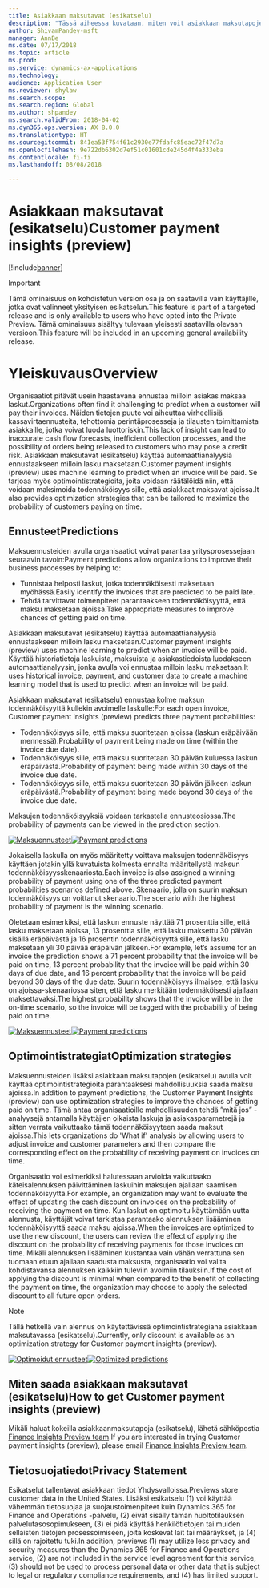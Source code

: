 ```yaml
---
title: Asiakkaan maksutavat (esikatselu)
description: "Tässä aiheessa kuvataan, miten voit asiakkaan maksutapojen avulla arvioida, milloin lasku maksetaan ja auttaa organisaatioita luomaan optimointistrategioita, jotka parantavat maksujen ajallaan maksamisen todennäköisyyttä."
author: ShivamPandey-msft
manager: AnnBe
ms.date: 07/17/2018
ms.topic: article
ms.prod: 
ms.service: dynamics-ax-applications
ms.technology: 
audience: Application User
ms.reviewer: shylaw
ms.search.scope: 
ms.search.region: Global
ms.author: shpandey
ms.search.validFrom: 2018-04-02
ms.dyn365.ops.version: AX 8.0.0
ms.translationtype: HT
ms.sourcegitcommit: 841ea53f754f61c2930e77fdafc85eac72f47d7a
ms.openlocfilehash: 9e722db6302d7ef51c01601cde245d4f4a333eba
ms.contentlocale: fi-fi
ms.lasthandoff: 08/08/2018

---
```


# <a name="customer-payment-insights-preview"></a><span data-ttu-id="362f7-103">Asiakkaan maksutavat (esikatselu)</span><span class="sxs-lookup"><span data-stu-id="362f7-103">Customer payment insights (preview)</span></span>

[!include[banner](../includes/banner.md)]

> [!IMPORTANT]
> <span data-ttu-id="362f7-104">Tämä ominaisuus on kohdistetun version osa ja on saatavilla vain käyttäjille, jotka ovat valinneet yksityisen esikatselun.</span><span class="sxs-lookup"><span data-stu-id="362f7-104">This feature is part of a targeted release and is only available to users who have opted into the Private Preview.</span></span> <span data-ttu-id="362f7-105">Tämä ominaisuus sisältyy tulevaan yleisesti saatavilla olevaan versioon.</span><span class="sxs-lookup"><span data-stu-id="362f7-105">This feature will be included in an upcoming general availability release.</span></span>

# <a name="overview"></a><span data-ttu-id="362f7-106">Yleiskuvaus</span><span class="sxs-lookup"><span data-stu-id="362f7-106">Overview</span></span>

<span data-ttu-id="362f7-107">Organisaatiot pitävät usein haastavana ennustaa milloin asiakas maksaa laskut.</span><span class="sxs-lookup"><span data-stu-id="362f7-107">Organizations often find it challenging to predict when a customer will pay their invoices.</span></span> <span data-ttu-id="362f7-108">Näiden tietojen puute voi aiheuttaa virheellisiä kassavirtaennusteita, tehottomia perintäprosesseja ja tilausten toimittamista asiakkaille, jotka voivat luoda luottoriskin.</span><span class="sxs-lookup"><span data-stu-id="362f7-108">This lack of insight can lead to inaccurate cash flow forecasts, inefficient collection processes, and the possibility of orders being released to customers who may pose a credit risk.</span></span> <span data-ttu-id="362f7-109">Asiakkaan maksutavat (esikatselu) käyttää automaattianalyysiä ennustaakseen milloin lasku maksetaan.</span><span class="sxs-lookup"><span data-stu-id="362f7-109">Customer payment insights (preview) uses machine learning to predict when an invoice will be paid.</span></span> <span data-ttu-id="362f7-110">Se tarjoaa myös optimointistrategioita, joita voidaan räätälöidä niin, että voidaan maksimoida todennäköisyys sille, että asiakkaat maksavat ajoissa.</span><span class="sxs-lookup"><span data-stu-id="362f7-110">It also provides optimization strategies that can be tailored to maximize the probability of customers paying on time.</span></span>

## <a name="predictions"></a><span data-ttu-id="362f7-111">Ennusteet</span><span class="sxs-lookup"><span data-stu-id="362f7-111">Predictions</span></span>

<span data-ttu-id="362f7-112">Maksuennusteiden avulla organisaatiot voivat parantaa yritysprosessejaan seuraavin tavoin:</span><span class="sxs-lookup"><span data-stu-id="362f7-112">Payment predictions allow organizations to improve their business processes by helping to:</span></span>

-   <span data-ttu-id="362f7-113">Tunnistaa helposti laskut, jotka todennäköisesti maksetaan myöhässä.</span><span class="sxs-lookup"><span data-stu-id="362f7-113">Easily identify the invoices that are predicted to be paid late.</span></span>
-   <span data-ttu-id="362f7-114">Tehdä tarvittavat toimenpiteet parantaakseen todennäköisyyttä, että maksu maksetaan ajoissa.</span><span class="sxs-lookup"><span data-stu-id="362f7-114">Take appropriate measures to improve chances of getting paid on time.</span></span>

<span data-ttu-id="362f7-115">Asiakkaan maksutavat (esikatselu) käyttää automaattianalyysiä ennustaakseen milloin lasku maksetaan.</span><span class="sxs-lookup"><span data-stu-id="362f7-115">Customer payment insights (preview) uses machine learning to predict when an invoice will be paid.</span></span> <span data-ttu-id="362f7-116">Käyttää historiatietoja laskuista, maksuista ja asiakastiedoista luodakseen automaattianalyysin, jonka avulla voi ennustaa milloin lasku maksetaan.</span><span class="sxs-lookup"><span data-stu-id="362f7-116">It uses historical invoice, payment, and customer data to create a machine learning model that is used to predict when an invoice will be paid.</span></span>

<span data-ttu-id="362f7-117">Asiakkaan maksutavat (esikatselu) ennustaa kolme maksun todennäköisyyttä kullekin avoimelle laskulle:</span><span class="sxs-lookup"><span data-stu-id="362f7-117">For each open invoice, Customer payment insights (preview) predicts three payment probabilities:</span></span>

-  <span data-ttu-id="362f7-118">Todennäköisyys sille, että maksu suoritetaan ajoissa (laskun eräpäivään mennessä).</span><span class="sxs-lookup"><span data-stu-id="362f7-118">Probability of payment being made on time (within the invoice due date).</span></span>
-  <span data-ttu-id="362f7-119">Todennäköisyys sille, että maksu suoritetaan 30 päivän kuluessa laskun eräpäivästä.</span><span class="sxs-lookup"><span data-stu-id="362f7-119">Probability of payment being made within 30 days of the invoice due date.</span></span>
-  <span data-ttu-id="362f7-120">Todennäköisyys sille, että maksu suoritetaan 30 päivän jälkeen laskun eräpäivästä.</span><span class="sxs-lookup"><span data-stu-id="362f7-120">Probability of payment being made beyond 30 days of the invoice due date.</span></span>

<span data-ttu-id="362f7-121">Maksujen todennäköisyyksiä voidaan tarkastella ennusteosiossa.</span><span class="sxs-lookup"><span data-stu-id="362f7-121">The probability of payments can be viewed in the prediction section.</span></span>

<span data-ttu-id="362f7-122">[![Maksuennusteet](./media/Predictions-sm2.png)](./media/Predictions-sm2.png)</span><span class="sxs-lookup"><span data-stu-id="362f7-122">[![Payment predictions](./media/Predictions-sm2.png)](./media/Predictions-sm2.png)</span></span>

<span data-ttu-id="362f7-123">Jokaisella laskulla on myös määritetty voittava maksujen todennäköisyys käyttäen jotakin yllä kuvatuista kolmesta ennalta määritellystä maksun todennäköisyysskenaariosta.</span><span class="sxs-lookup"><span data-stu-id="362f7-123">Each invoice is also assigned a winning probability of payment using one of the three predicted payment probabilities scenarios defined above.</span></span> <span data-ttu-id="362f7-124">Skenaario, jolla on suurin maksun todennäköisyys on voittanut skenaario.</span><span class="sxs-lookup"><span data-stu-id="362f7-124">The scenario with the highest probability of payment is the winning scenario.</span></span>


<span data-ttu-id="362f7-125">Oletetaan esimerkiksi, että laskun ennuste näyttää 71 prosenttia sille, että lasku maksetaan ajoissa, 13 prosenttia sille, että lasku maksettu 30 päivän sisällä eräpäivästä ja 16 prosentin todennäköisyyttä sille, että lasku maksetaan yli 30 päivää eräpäivän jälkeen.</span><span class="sxs-lookup"><span data-stu-id="362f7-125">For example, let’s assume for an invoice the prediction shows a 71 percent probability that the invoice will be paid on time, 13 percent probability that the invoice will be paid within 30 days of due date, and 16 percent probability that the invoice will be paid beyond 30 days of the due date.</span></span> <span data-ttu-id="362f7-126">Suurin todennäköisyys ilmaisee, että lasku on ajoissa-skenaariossa siten, että lasku merkitään todennäköisesti ajallaan maksettavaksi.</span><span class="sxs-lookup"><span data-stu-id="362f7-126">The highest probability shows that the invoice will be in the on-time scenario, so the invoice will be tagged with the probability of being paid on time.</span></span>

<span data-ttu-id="362f7-127">[![Maksuennusteet](./media/payment-predict.png)](./media/payment-predict.png)</span><span class="sxs-lookup"><span data-stu-id="362f7-127">[![Payment predictions](./media/payment-predict.png)](./media/payment-predict.png)</span></span>

## <a name="optimization-strategies"></a><span data-ttu-id="362f7-128">Optimointistrategiat</span><span class="sxs-lookup"><span data-stu-id="362f7-128">Optimization strategies</span></span>

<span data-ttu-id="362f7-129">Maksuennusteiden lisäksi asiakkaan maksutapojen (esikatselu) avulla voit käyttää optimointistrategioita parantaaksesi mahdollisuuksia saada maksu ajoissa.</span><span class="sxs-lookup"><span data-stu-id="362f7-129">In addition to payment predictions, the Customer Payment Insights (preview) can use optimization strategies to improve the chances of getting paid on time.</span></span> <span data-ttu-id="362f7-130">Tämä antaa organisaatioille mahdollisuuden tehdä ”mitä jos” -analyysejä antamalla käyttäjien oikaista laskuja ja asiakasparametrejä ja sitten verrata vaikuttaako tämä todennäköisyyteen saada maksut ajoissa.</span><span class="sxs-lookup"><span data-stu-id="362f7-130">This lets organizations do 'What if' analysis by allowing users to adjust invoice and customer parameters and then compare the corresponding effect on the probability of receiving payment on invoices on time.</span></span>

<span data-ttu-id="362f7-131">Organisaatio voi esimerkiksi halutessaan arvioida vaikuttaako käteisalennuksen päivittäminen laskuihin maksujen ajallaan saamisen todennäköisyyttä.</span><span class="sxs-lookup"><span data-stu-id="362f7-131">For example, an organization may want to evaluate the effect of updating the cash discount on invoices on the probability of receiving the payment on time.</span></span> <span data-ttu-id="362f7-132">Kun laskut on optimoitu käyttämään uutta alennusta, käyttäjät voivat tarkistaa parantaako alennuksen lisääminen todennäköisyyttä saada maksu ajoissa.</span><span class="sxs-lookup"><span data-stu-id="362f7-132">When the invoices are optimized to use the new discount, the users can review the effect of applying the discount on the probability of receiving payments for those invoices on time.</span></span> <span data-ttu-id="362f7-133">Mikäli alennuksen lisääminen kustantaa vain vähän verrattuna sen tuomaan etuun ajallaan saadusta maksusta, organisaatio voi valita kohdistavansa alennuksen kaikkiin tuleviin avoimiin tilauksiin.</span><span class="sxs-lookup"><span data-stu-id="362f7-133">If the cost of applying the discount is minimal when compared to the benefit of collecting the payment on time, the organization may choose to apply the selected discount to all future open orders.</span></span>

> [!NOTE] 
> <span data-ttu-id="362f7-134">Tällä hetkellä vain alennus on käytettävissä optimointistrategiana asiakkaan maksutavassa (esikatselu).</span><span class="sxs-lookup"><span data-stu-id="362f7-134">Currently, only discount is available as an optimization strategy for Customer payment insights (preview).</span></span>

<span data-ttu-id="362f7-135">[![Optimoidut ennusteet](./media/optimized-pay.png)](./media/optimized-pay.png)</span><span class="sxs-lookup"><span data-stu-id="362f7-135">[![Optimized predictions](./media/optimized-pay.png)](./media/optimized-pay.png)</span></span>

## <a name="how-to-get-customer-payment-insights-preview"></a><span data-ttu-id="362f7-136">Miten saada asiakkaan maksutavat (esikatselu)</span><span class="sxs-lookup"><span data-stu-id="362f7-136">How to get Customer payment insights (preview)</span></span>

<span data-ttu-id="362f7-137">Mikäli haluat kokeilla asiakkaanmaksutapoja (esikatselu), lähetä sähköpostia [Finance Insights Preview team](mailto:fiap@microsoft.com).</span><span class="sxs-lookup"><span data-stu-id="362f7-137">If you are interested in trying Customer payment insights (preview), please email [Finance Insights Preview team](mailto:fiap@microsoft.com).</span></span> 

## <a name="privacy-statement"></a><span data-ttu-id="362f7-138">Tietosuojatiedot</span><span class="sxs-lookup"><span data-stu-id="362f7-138">Privacy Statement</span></span>

<span data-ttu-id="362f7-139">Esikatselut tallentavat asiakkaan tiedot Yhdysvalloissa.</span><span class="sxs-lookup"><span data-stu-id="362f7-139">Previews store customer data in the United States.</span></span> <span data-ttu-id="362f7-140">Lisäksi esikatselu (1) voi käyttää vähemmän tietosuojaa ja suojaustoimenpiteet kuin Dynamics 365 for Finance and Operations -palvelu, (2) eivät sisälly tämän huoltotilauksen palvelutasosopimukseen, (3) ei pidä käyttää henkilötietojen tai muiden sellaisten tietojen prosessoimiseen, joita koskevat lait tai määräykset, ja (4) sillä on rajoitettu tuki.</span><span class="sxs-lookup"><span data-stu-id="362f7-140">In addition, previews (1) may utilize less privacy and security measures than the Dynamics 365 for Finance and Operations service, (2) are not included in the service level agreement for this service, (3) should not be used to process personal data or other data that is subject to legal or regulatory compliance requirements, and (4) has limited support.</span></span>


